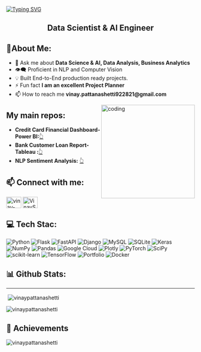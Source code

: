 [![Typing SVG](https://readme-typing-svg.demolab.com?font=Fira+Code&pause=1000&color=2ECC40&width=1000&lines=%F0%9F%91%8B+%0A+Hi+there!+I'm+Vinay+Pattanashetti%2C+a+passionate+Data+Science+%26+GenAI+Expert)](https://git.io/typing-svg)


<!DOCTYPE html>
<html lang="en">
<head>

<h2 align="center">Data Scientist & AI Engineer</h2>

<h2> 💫About Me:</h2>
<ul>
  <li>💬 Ask me about <strong>Data Science & AI, Data Analysis, Business Analytics</strong></li>
  <li>👁️‍🗨️ Proficient in NLP and Computer Vision
  <li>💡 Built End-to-End production ready projects.
  <li>⚡ Fun fact <strong>I am an excellent Project Planner </strong></li>
  <li>📫 How to reach me <strong>vinay.pattanashetti922821@gmail.com</strong></li>
</ul>
<img align="right" alt="coding" height ="250" width="250" src="https://marketbusinessnews.com/wp-content/uploads/2020/10/1-Predictive-Analytics-GIF-for-article.gif">  
<h2>My main repos:</h2>
<ul>
  
  <li><b>Credit Card Financial Dashboard- Power BI:</b><a href="https://github.com/vinaypattanashetti/Credit-Card-Financial-Dashboard-using-Power-BI">👆</a></li>
  <li><b>Bank Customer Loan Report- Tableau :</b><a href="https://github.com/vinaypattanashetti/Bank-Customers-Loan-Report-using-Tableau-and-SQL">👆</a></li>

  <li><b> NLP Sentiment Analysis:</b> <a href="https://github.com/vinaypattanashetti/Dow-Jones-Stocks-Sentiment-Analysis">👆 </a></li>


 </li>
  
</ul>



<h2 align="left"> 📫 Connect with me:</h2>
<a href="https://www.linkedin.com/in/vinay-pattanashetti21" target="blank"><img align="center" src="https://raw.githubusercontent.com/rahuldkjain/github-profile-readme-generator/master/src/images/icons/Social/linked-in-alt.svg" alt="vinay-pattanashetti21" height="30" width="40" /></a>
<a href="https://twitter.com/VinaySP21" target="blank"><img align="center" src="https://raw.githubusercontent.com/rahuldkjain/github-profile-readme-generator/master/src/images/icons/Social/twitter.svg" alt="VinaySP21" height="30" width="40" /></a>

<h2 align="left"> 💻 Tech Stac:</h2>

![Python](https://img.shields.io/badge/python-3670A0?style=for-the-badge&logo=python&logoColor=ffdd54) ![Flask](https://img.shields.io/badge/flask-%23000.svg?style=for-the-badge&logo=flask&logoColor=white) ![FastAPI](https://img.shields.io/badge/FastAPI-005571?style=for-the-badge&logo=fastapi) ![Django](https://img.shields.io/badge/django-%23092E20.svg?style=for-the-badge&logo=django&logoColor=white) ![MySQL](https://img.shields.io/badge/mysql-%2300f.svg?style=for-the-badge&logo=mysql&logoColor=white) ![SQLite](https://img.shields.io/badge/sqlite-%2307405e.svg?style=for-the-badge&logo=sqlite&logoColor=white) ![Keras](https://img.shields.io/badge/Keras-%23D00000.svg?style=for-the-badge&logo=Keras&logoColor=white) ![NumPy](https://img.shields.io/badge/numpy-%23013243.svg?style=for-the-badge&logo=numpy&logoColor=white) ![Pandas](https://img.shields.io/badge/pandas-%23150458.svg?style=for-the-badge&logo=pandas&logoColor=white) ![Google Cloud](https://img.shields.io/badge/Google%20Cloud-%234285F4.svg?style=for-the-badge&logo=google-cloud&logoColor=white)  ![Plotly](https://img.shields.io/badge/Plotly-%233F4F75.svg?style=for-the-badge&logo=plotly&logoColor=white) ![PyTorch](https://img.shields.io/badge/PyTorch-%23EE4C2C.svg?style=for-the-badge&logo=PyTorch&logoColor=white) ![SciPy](https://img.shields.io/badge/SciPy-%230C55A5.svg?style=for-the-badge&logo=scipy&logoColor=%white) ![scikit-learn](https://img.shields.io/badge/scikit--learn-%23F7931E.svg?style=for-the-badge&logo=scikit-learn&logoColor=white) ![TensorFlow](https://img.shields.io/badge/TensorFlow-%23FF6F00.svg?style=for-the-badge&logo=TensorFlow&logoColor=white) ![Portfolio](https://img.shields.io/badge/Portfolio-%23000000.svg?style=for-the-badge&logo=firefox&logoColor=#FF7139) ![Docker](https://img.shields.io/badge/docker-%230db7ed.svg?style=for-the-badge&logo=docker&logoColor=white)



<h2 align="left"> 📊 Github Stats:</h2><hr></hr>
<p>&nbsp;<img align="center" src="https://github-readme-stats.vercel.app/api?username=vinaypattanashetti&show_icons=true&locale=en" alt="vinaypattanashetti" /></p>

<p><img align="center" src="https://github-readme-streak-stats.herokuapp.com/?user=vinaypattanashetti" alt="vinaypattanashetti" /></p>

<h2 align="left"> 🏅 Achievements</h2>
<p align="left"> <img src="https://github-profile-trophy.vercel.app/?username=vinaypattanashetti" alt="vinaypattanashetti" /></p> 
<!--
![](https://github-readme-stats.vercel.app/api/top-langs/?username=vinaypattanashetti&langs_count=10&theme=default&show_icons=true&hide_border=true&layout=compact)

--!>
</body>
</html>



<!--
**vinaypattanashetti/vinaypattanashetti** is a ✨ _special_ ✨ repository because its `README.md` (this file) appears on your GitHub profile.

Here are some ideas to get you started:

- 🔭 I’m currently working on ...
- 🌱 I’m currently learning ...
- 👯 I’m looking to collaborate on ...
- 🤔 I’m looking for help with ...
- 💬 Ask me about ...
- 📫 How to reach me: ...
- 😄 Pronouns: ...
- ⚡ Fun fact: ...
-->
